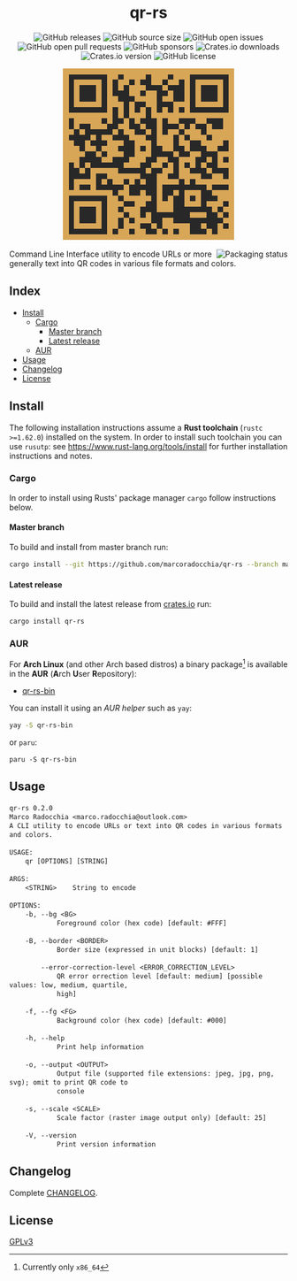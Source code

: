 <div align="center">
  <h1 align="center">qr-rs</h1>

  ![GitHub releases](https://img.shields.io/github/downloads/marcoradocchia/qr-rs/total?color=%23a9b665&logo=github)
  ![GitHub source size](https://img.shields.io/github/languages/code-size/marcoradocchia/qr-rs?color=ea6962&logo=github)
  ![GitHub open issues](https://img.shields.io/github/issues-raw/marcoradocchia/qr-rs?color=%23d8a657&logo=github)
  ![GitHub open pull requests](https://img.shields.io/github/issues-pr-raw/marcoradocchia/qr-rs?color=%2389b482&logo=github)
  ![GitHub sponsors](https://img.shields.io/github/sponsors/marcoradocchia?color=%23d3869b&logo=github)
  ![Crates.io downloads](https://img.shields.io/crates/d/qr-rs?label=crates.io%20downloads&logo=rust)
  ![Crates.io version](https://img.shields.io/crates/v/qr-rs?logo=rust&color=%23d8a657)
  ![GitHub license](https://img.shields.io/github/license/marcoradocchia/qr-rs?color=%23e78a4e)

  ![colored_qr](assets/colored_qr.png)
</div>
  
<a href="https://repology.org/project/qr-rs/versions">
  <img src="https://repology.org/badge/vertical-allrepos/qr-rs.svg" alt="Packaging status" align="right">
</a>

Command Line Interface utility to encode URLs or more generally text into QR
codes in various file formats and colors.

## Index

- [Install](#install)
  * [Cargo](#cargo)
    - [Master branch](#master-branch)
    - [Latest release](#latest-release)
  * [AUR](#aur)
- [Usage](#usage)
- [Changelog](#changelog)
- [License](#license)

## Install

The following installation instructions assume a **Rust toolchain** (`rustc >=1.62.0`) installed
on the system. In order to install such toolchain you can use `rusutp`: see
https://www.rust-lang.org/tools/install for further installation
instructions and notes.

### Cargo

In order to install using Rusts' package manager `cargo` follow instructions
below.

#### Master branch

To build and install from master branch run:
```sh
cargo install --git https://github.com/marcoradocchia/qr-rs --branch master
```

#### Latest release

To build and install the latest release from
[crates.io](https://crates.io/crates/qr-rs) run:
```
cargo install qr-rs
```

### AUR

For **Arch Linux** (and other Arch based distros) a binary package[^1] is
available in the **AUR** (**A**rch **U**ser **R**epository):

- [qr-rs-bin](https://aur.archlinux.org/packages/qr-rs-bin)

You can install it using an _AUR helper_ such as `yay`:
```sh
yay -S qr-rs-bin
```
or `paru`:
```
paru -S qr-rs-bin
```

[^1]: Currently only `x86_64`

## Usage

```
qr-rs 0.2.0
Marco Radocchia <marco.radocchia@outlook.com>
A CLI utility to encode URLs or text into QR codes in various formats and colors.

USAGE:
    qr [OPTIONS] [STRING]

ARGS:
    <STRING>    String to encode

OPTIONS:
    -b, --bg <BG>
            Foreground color (hex code) [default: #FFF]

    -B, --border <BORDER>
            Border size (expressed in unit blocks) [default: 1]

        --error-correction-level <ERROR_CORRECTION_LEVEL>
            QR error orrection level [default: medium] [possible values: low, medium, quartile,
            high]

    -f, --fg <FG>
            Background color (hex code) [default: #000]

    -h, --help
            Print help information

    -o, --output <OUTPUT>
            Output file (supported file extensions: jpeg, jpg, png, svg); omit to print QR code to
            console

    -s, --scale <SCALE>
            Scale factor (raster image output only) [default: 25]

    -V, --version
            Print version information
```

## Changelog

Complete [CHANGELOG](CHANGELOG.md).

## License

[GPLv3](LICENSE)
